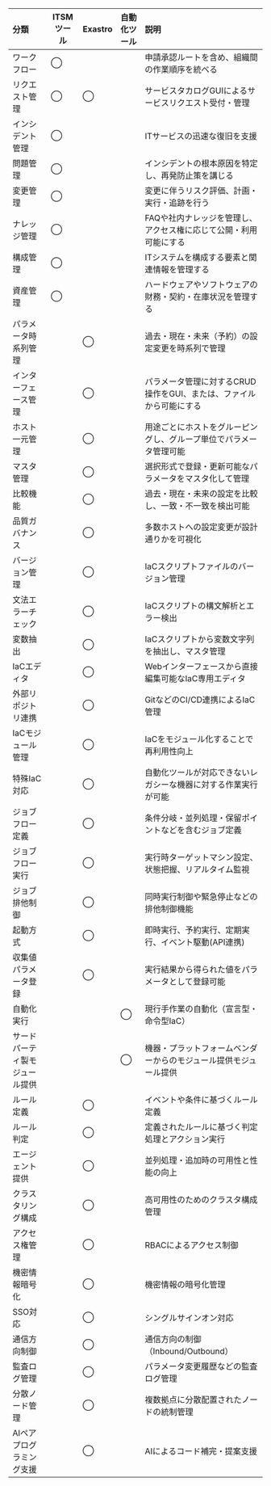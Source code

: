 | 分類                           | ITSMツール | Exastro | 自動化ツール | 説明                                                                |
| :----------------------------- | ---------- | ------- | ------------ | :------------------------------------------------------------------ |
| ワークフロー                   | ◯          |         |              | 申請承認ルートを含め、組織間の作業順序を統べる                      |
| リクエスト管理                 | ◯          | ◯       |              | サービスタカログGUIによるサービスリクエスト受付・管理               |
| インシデント管理               | ◯          |         |              | ITサービスの迅速な復旧を支援                                        |
| 問題管理                       | ◯          |         |              | インシデントの根本原因を特定し、再発防止策を講じる                  |
| 変更管理                       | ◯          |         |              | 変更に伴うリスク評価、計画・実行・追跡を行う                        |
| ナレッジ管理                   | ◯          |         |              | FAQや社内ナレッジを管理し、アクセス権に応じて公開・利用可能にする   |
| 構成管理                       | ◯          |         |              | ITシステムを構成する要素と関連情報を管理する                        |
| 資産管理                       | ◯          |         |              | ハードウェアやソフトウェアの財務・契約・在庫状況を管理する          |
| パラメータ時系列管理           |            | ◯       |              | 過去・現在・未来（予約）の設定変更を時系列で管理                    |
| インターフェース管理           |            | ◯       |              | パラメータ管理に対するCRUD操作をGUI、または、ファイルから可能にする |
| ホスト一元管理                 |            | ◯       |              | 用途ごとにホストをグルーピングし、グループ単位でパラメータ管理可能  |
| マスタ管理                     |            | ◯       |              | 選択形式で登録・更新可能なパラメータをマスタ化して管理              |
| 比較機能                       |            | ◯       |              | 過去・現在・未来の設定を比較し、一致・不一致を検出可能              |
| 品質ガバナンス                 |            | ◯       |              | 多数ホストへの設定変更が設計通りかを可視化                          |
| バージョン管理                 |            | ◯       |              | IaCスクリプトファイルのバージョン管理                               |
| 文法エラーチェック             |            | ◯       |              | IaCスクリプトの構文解析とエラー検出                                 |
| 変数抽出                       |            | ◯       |              | IaCスクリプトから変数文字列を抽出し、マスタ管理                     |
| IaCエディタ                    |            | ◯       |              | Webインターフェースから直接編集可能なIaC専用エディタ                |
| 外部リポジトリ連携             |            | ◯       |              | GitなどのCI/CD連携によるIaC管理                                     |
| IaCモジュール管理              |            | ◯       |              | IaCをモジュール化することで再利用性向上                             |
| 特殊IaC対応                    |            | ◯       |              | 自動化ツールが対応できないレガシーな機器に対する作業実行が可能      |
| ジョブフロー定義               |            | ◯       |              | 条件分岐・並列処理・保留ポイントなどを含むジョブ定義                |
| ジョブフロー実行               |            | ◯       |              | 実行時ターゲットマシン設定、状態把握、リアルタイム監視              |
| ジョブ排他制御                 |            | ◯       |              | 同時実行制御や緊急停止などの排他制御機能                            |
| 起動方式                       |            | ◯       |              | 即時実行、予約実行、定期実行、イベント駆動(API連携)                 |
| 収集値パラメータ登録           |            | ◯       |              | 実行結果から得られた値をパラメータとして登録可能                    |
| 自動化実行                     |            |         | ◯            | 現行手作業の自動化（宣言型・命令型IaC）                             |
| サードパーティ製モジュール提供 |            |         | ◯            | 機器・プラットフォームベンダーからのモジュール提供モジュール提供    |
| ルール定義                     |            | ◯       |              | イベントや条件に基づくルール定義                                    |
| ルール判定                     |            | ◯       |              | 定義されたルールに基づく判定処理とアクション実行                    |
| エージェント提供               |            | ◯       |              | 並列処理・追加時の可用性と性能の向上                                |
| クラスタリング構成             |            | ◯       |              | 高可用性のためのクラスタ構成管理                                    |
| アクセス権管理                 |            | ◯       |              | RBACによるアクセス制御                                              |
| 機密情報暗号化                 |            | ◯       |              | 機密情報の暗号化管理                                                |
| SSO対応                        |            | ◯       |              | シングルサインオン対応                                              |
| 通信方向制御                   |            | ◯       |              | 通信方向の制御（Inbound/Outbound）                                  |
| 監査ログ管理                   |            | ◯       |              | パラメータ変更履歴などの監査ログ管理                                |
| 分散ノード管理                 |            | ◯       |              | 複数拠点に分散配置されたノードの統制管理                            |
| AIペアプログラミング支援       |            | ◯       |              | AIによるコード補完・提案支援                                        |
